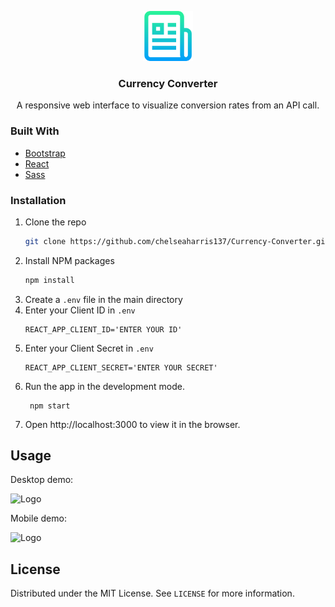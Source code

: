 <p align="center">
    <img src="readme-images/readme-logo.png" alt="Logo" width="80" height="80">
  <h3 align="center">Currency Converter</h3>
  <p align="center">
   A responsive web interface to visualize conversion rates from an API call.
  </p>
</p>

<!-- ABOUT THE PROJECT -->

### Built With

- [Bootstrap](https://getbootstrap.com)
- [React](https://reactjs.org/)
- [Sass](https://sass-lang.com/)

<!-- GETTING STARTED -->

### Installation

1. Clone the repo
   ```sh
   git clone https://github.com/chelseaharris137/Currency-Converter.git
   ```
2. Install NPM packages
   ```sh
   npm install
   ```
3. Create a `.env` file in the main directory
4. Enter your Client ID in `.env`
   ```JS
   REACT_APP_CLIENT_ID='ENTER YOUR ID'
   ```
5. Enter your Client Secret in `.env`
   ```JS
   REACT_APP_CLIENT_SECRET='ENTER YOUR SECRET'
   ```
6. Run the app in the development mode.
   ```JS
    npm start
   ```
7. Open http://localhost:3000 to view it in the browser.

<!-- USAGE EXAMPLES -->

## Usage

<p>Desktop demo:</p>
<img src="readme-images/currency-converter-desktop.gif" alt="Logo" width="80" height="80">
<p>Mobile demo:</p>
<img src="readme-images/currency-converter-mobile.gif" alt="Logo" width="80" height="80">

<!-- LICENSE -->

## License

Distributed under the MIT License. See `LICENSE` for more information.
